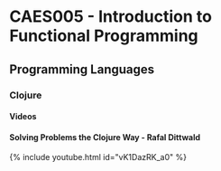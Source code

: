 # CAES005 - Introduction to Functional Programming


## Programming Languages


### Clojure

#### Videos

#### Solving Problems the Clojure Way - Rafal Dittwald

{% include youtube.html id="vK1DazRK_a0" %}

